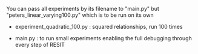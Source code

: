 You can pass all experiments by its filename to "main.py" but "peters_linear_varying100.py" which is to be run on its own

- experiment_quadratic_100.py : squared relationships, run 100 times

- main.py : to run small experiments enabling the full debugging through every step of RESIT